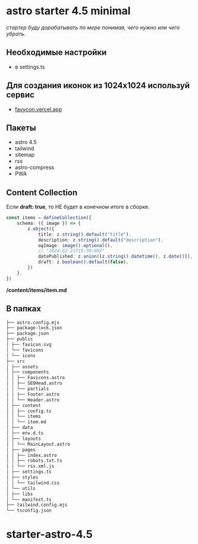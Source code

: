 # astro starter 4.5 minimal

*стартер буду дорабатывать по мере понимая, чего нужно или чего убрать.*

## Необходимые настройки

- в settings.ts

## Для создания иконок из 1024x1024 используй сервис

- [favycon.vercel.app](https://favycon.vercel.app/)

## Пакеты

- astro 4.5
- tailwind
- sitemap
- rss
- astro-compress
- PWA

## Content Collection

Если **draft: true**, то НЕ будет в конечном итоге в сборке.

```ts
const items = defineCollection({
	schema: ({ image }) => {
		z.object({
			title: z.string().default("title"),
			description: z.string().default("description"),
			ogImage: image().optional(),
			// "2024-02-21T15:30:00Z"
			datePublished: z.union([z.string().datetime(), z.date()]),
			draft: z.boolean().default(false),
		})
	},
})
```

**/content/items/item.md**

## В папках

```md
├── astro.config.mjs
├── package-lock.json
├── package.json
├── public
│ ├── favicon.svg
│ └── favicons
│ └── icons
├── src
│ ├── assets
│ ├── components
│ │ ├── Favicons.astro
│ │ ├── SEOHead.astro
│ │ └── partials
│ │ ├── Footer.astro
│ │ └── Header.astro
│ ├── content
│ │ ├── config.ts
│ │ └── items
│ │ └── item.md
│ ├── data
│ ├── env.d.ts
│ ├── layouts
│ │ └── MainLayout.astro
│ ├── pages
│ │ ├── index.astro
│ │ ├── robots.txt.ts
│ │ └── rss.xml.js
│ ├── settings.ts
│ ├── styles
│ │ └── tailwind.css
│ └── utils
│ ├── libs
│ └── manifest.ts
├── tailwind.config.mjs
└── tsconfig.json
```
# starter-astro-4.5
